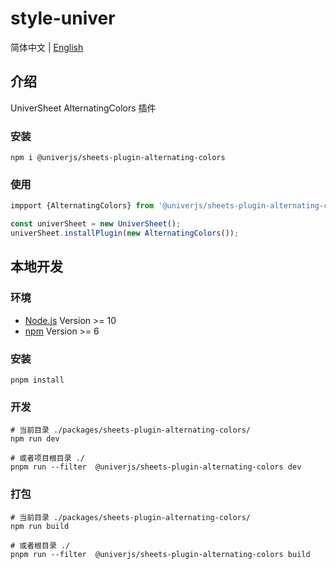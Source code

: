 # style-univer

简体中文 | [English](./README.md)

## 介绍

UniverSheet AlternatingColors 插件

### 安装

```shell
npm i @univerjs/sheets-plugin-alternating-colors
```

### 使用

```js
impport {AlternatingColors} from '@univerjs/sheets-plugin-alternating-colors'

const univerSheet = new UniverSheet();
univerSheet.installPlugin(new AlternatingColors());
```

## 本地开发

### 环境

-   [Node.js](https://nodejs.org/en/) Version >= 10
-   [npm](https://www.npmjs.com/) Version >= 6

### 安装

```
pnpm install
```

### 开发

```
# 当前目录 ./packages/sheets-plugin-alternating-colors/
npm run dev

# 或者项目根目录 ./
pnpm run --filter  @univerjs/sheets-plugin-alternating-colors dev
```

### 打包

```
# 当前目录 ./packages/sheets-plugin-alternating-colors/
npm run build

# 或者根目录 ./
pnpm run --filter  @univerjs/sheets-plugin-alternating-colors build
```
